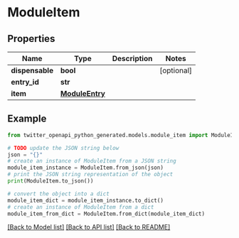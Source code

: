 # ModuleItem


## Properties

Name | Type | Description | Notes
------------ | ------------- | ------------- | -------------
**dispensable** | **bool** |  | [optional] 
**entry_id** | **str** |  | 
**item** | [**ModuleEntry**](ModuleEntry.md) |  | 

## Example

```python
from twitter_openapi_python_generated.models.module_item import ModuleItem

# TODO update the JSON string below
json = "{}"
# create an instance of ModuleItem from a JSON string
module_item_instance = ModuleItem.from_json(json)
# print the JSON string representation of the object
print(ModuleItem.to_json())

# convert the object into a dict
module_item_dict = module_item_instance.to_dict()
# create an instance of ModuleItem from a dict
module_item_from_dict = ModuleItem.from_dict(module_item_dict)
```
[[Back to Model list]](../README.md#documentation-for-models) [[Back to API list]](../README.md#documentation-for-api-endpoints) [[Back to README]](../README.md)



